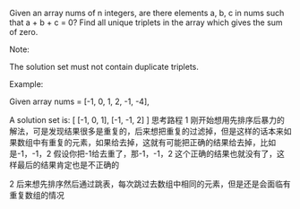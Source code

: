 Given an array nums of n integers, are there elements a, b, c in nums such that a + b + c = 0? Find all unique triplets in the array which gives the sum of zero.

Note:

The solution set must not contain duplicate triplets.

Example:

Given array nums = [-1, 0, 1, 2, -1, -4],

A solution set is:
[
  [-1, 0, 1],
  [-1, -1, 2]
]
思考路程
1 刚开始想用先排序后暴力的解法，可是发现结果很多是重复的，后来想把重复的过滤掉，但是这样的话本来如果数组中有重复的元素，如果给去掉，这就有可能把正确的结果给去掉，比如是-1，-1，2
假设你把-1给去重了，那-1，-1，2 这个正确的结果也就没有了，这样最后的结果肯定也是不正确的

2 后来想先排序然后通过跳表，每次跳过去数组中相同的元素，但是还是会面临有重复数组的情况